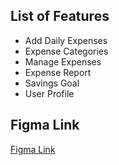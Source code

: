 ## List of Features

- Add Daily Expenses
- Expense Categories
- Manage Expenses
- Expense Report
- Savings Goal
- User Profile

## Figma Link
[Figma Link](https://www.figma.com/design/L4uDYIFR1yBzsUg5Ng0PSE/StudentSaver?node-id=0-1&node-type=canvas&t=MidbzlTyeN1YxaKa-0)
